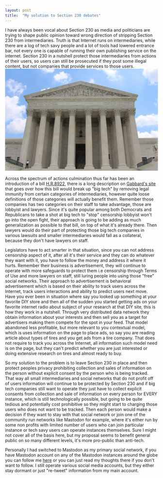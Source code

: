 ```yaml
---
layout: post
title:  "My solution to Section 230 debates"
---
```


I have always been vocal about Section 230 as media and politicians are trying to shape public opinion toward wrong direction of stripping Section 230 from intermediaries. Truth is that Internet runs on intermediaries, while there are a log of tech savy people and a lot of tools had lowered entrance bar, not every one is capable of running their own publishing service on the internet. Section 230 in a nutshell protect those intermediaries from actions of their users, so users can still be prosecuted if they post some illegal content, but not companies that provide services to those users. 
![Supreme court](/assets/supreme-court-building-1209701_1280.jpg)

Across the spectrum of actions culmination thus far has been an introduction of a bill [H.R.8922](https://www.congress.gov/bill/116th-congress/house-bill/8922), <!--more-->there is a long description on [Gabbard's site](https://gabbard.house.gov/news/press-releases/reps-gabbard-gosar-introduce-break-big-tech-bill-remove-legal-immunity-big-tech) that goes over how this bill would break up "big tech" by removing legal immunity from certain categories of intermediaries, however quite loose definitions of those categories will actually benefit them. Remember those companies has two categories on their staff to take advantage, those are lobbyist and lawyers. Since it's quite popular among both Democrats and Republicans to take a shot at big tech to "stop" censorship lobbyist won't go into the open fight, their approach is going to be adding as much generalization as possible to that bill, on top of what it's already there. Then lawyers would do their part of protecting those big tech companies in various lawsuits and smaller intermediaries would fall as a collateral, because they don't have lawyers on staff.

Legislators have to act smarter in that situation,  since you can not address censorship aspect of it, after all it's their service and they can do whatever they want with it, you have to follow the money and address it where it hurts. Remember their business is advertisement, they will continue to operate with more safeguards to protect them i.e censorship through Terms of Use and more lawyers on staff, still luring people into using those "free" social networks. Their approach to advertisement is behavioral advertisement which is based on their ability to track users across the Internet, track users interactions and ability to predict users next move. Have you ever been in situation where say you looked up something at your favorite DIY store and then all of the sudden you started getting ads on your favorite internet radio about subject of your research at that DIY site, this is how they work in a nutshell. Through very distributed data network they obtain information about your interests and then sell you as a target for advertisers making them compete for the spot in your feed. That model abandoned less profitable, but more relevant to you contextual model, which is uses information on the page to place ads, so say you are reading article about types of tires and you get ads from a tire company. That does not require to track you across the Internet, all information such model need is on the page, but they can't predict whether you are just interested or doing extensive research on tires and almost ready to buy.

So my solution to the problem is to leave Section 230 in place and then protect peoples privacy prohibiting collection and sales of information on the person without explicit consent by the person who is being tracked. That way all small intermediaries and social networks that do not profit off of users information will continue to be protected by Section 230 and if big tech companies still want to operate they just have to collect explicit consents from collection and sale of information on every person for EVERY instance, which is still technologically possible, but going to be quite tedious and potentially cost prohibitive so they might start to charging those users who does not want to be tracked. Then each person would make a decision if they want to stay with that social network or join one of the community run networks like Mastodon for example, where it's either run by some non profits with limited number of users who can join particular instance or tech savy users can operate instances themselves. Sure I might not cover all of the basis here, but my proposal seems to benefit general public on so many different levels, it's more pro-public than anti-tech.

Personally I had switched to Mastodon as my primary social network, if you have Mastodon account on any of the Mastodon instances around the globe you can follow me [here](https://social.ssbx.dev/@archit3ct) or you can just read my thoughts there if you don't want to follow. I still operate various social media accounts, but they either stay dormant or just "re-tweet" information from my main account.

